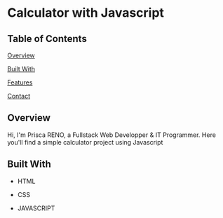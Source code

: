 # Calculator with Javascript

## Table of Contents

[Overview](#overview)

[Built With](#built-with)

[Features](#features)

[Contact](#contact)

## Overview
Hi, 
I'm Prisca RENO, a Fullstack Web Developper & IT Programmer.
Here you'll find a simple calculator project using Javascript

## Built With
* HTML

* CSS

* JAVASCRIPT

